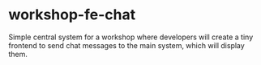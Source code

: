 # workshop-fe-chat
Simple central system for a workshop where developers will create a tiny frontend to send chat messages to the main system, which will display them.
